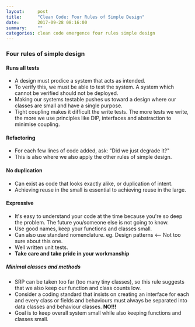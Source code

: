 ```yaml
---
layout:     post
title:      "Clean Code: Four Rules of Simple Design"
date:       2017-09-28 08:16:00
summary:    "" 
categories: clean code emergence four rules simple design
---
```


### Four rules of simple design
#### Runs all tests
* A design must prodice a system that acts as intended.
* To verify this, we must be able to test the system. A system which cannot be verified should not be deployed.
* Making our systems testable pushes us toward a design where our classes are small and have a single purpose.
* Tight coupling makes it difficult the write tests. The more tests we write, the more we use principles like DIP, interfaces and abstraction to minimise coupling.  

#### Refactoring
* For each few lines of code added, ask: "Did we just degrade it?"
* This is also where we also apply the other rules of simple design.  

#### No duplication
* Can exist as code that looks exactly alike, or duplication of intent.
* Achieving reuse in the small is essential to achieving reuse in the large.

#### Expressive
* It's easy to understand your code at the time because you're so deep the problem. The future you/someone else is not going to know.
* Use good names, keep your functions and classes small.
* Can also use standard nomenclature. eg. Design patterns <-- Not too sure about this one.
* Well written unit tests.
* **Take care and take pride in your workmanship**  

##### Minimal classes and methods
* SRP can be taken too far (too many tiny classes), so this rule suggests that we also keep our function and class counts low.
* Consider a coding standard that insists on creating an interface for each and every class or fields and behaviours must always be separated into data classes and behaviour classes. **NO!!!**
* Goal is to keep overall system small while also keeping functions and classes small.
